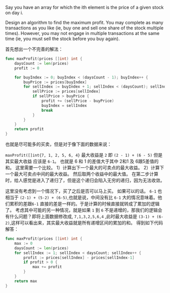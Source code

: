 Say you have an array for which the ith element is the price of a given stock on day i.

Design an algorithm to find the maximum profit. You may complete as many transactions as you like (ie, buy one and sell one share of the stock multiple times). However, you may not engage in multiple transactions at the same time (ie, you must sell the stock before you buy again).


首先想出一个不完善的解法：

```go
func maxProfit(prices []int) int {
	daysCount := len(prices)
    profit := 0

	for buyIndex := 0; buyIndex < (daysCount - 1); buyIndex++ {
		buyPrice := prices[buyIndex]
		for sellIndex := buyIndex + 1; sellIndex < (daysCount); sellIndex++ {
			sellPrice := prices[sellIndex]
			if sellPrice > buyPrice {
				profit += (sellPrice - buyPrice)
				buyIndex = sellIndex
				break
			}
		}
	}
	return profit
}

```
也就是尽可能多的买卖，但是对于像下面的数据来说：

`maxProfit([]int{7, 1, 2, 5, 6, 4}` 最大收益是 `2`  即 `(2 - 1) + (6 - 5)` 但是其实最大收益 应该是 `6-1`。 也就是 6 和 1 的差值大于其中 2和1 及 6跟5差值的和。
这里需要一个比较。
1）计算出下一个最大的可卖点的最大收益。
2）计算下一个最大可卖点中间的最大收益。
然后取两个收益中的最大值。
在第二步计算时，给人感觉是进入了递归了，但是这个递归会陷入无穷的递归，因为无法收敛。

这里没有考虑到一个情况下，买了之后是否可以马上买。
如果可以的话。 `6-1` 也相当于 `(2-1) + (5-2) + (6-5)`,也就是说，中间没有比 `6-1` 大的情况意味着。他们累积的差跟`6-1` 直接的差是一样的。于是计算的时候直接就转成了累加的逻辑了。
考虑其中可能的另一种情况，就是如果 `1` 到 `6` 不是递增的，那我们的逻辑会有什么问题？即将上面数据修改成,
`7,1,3,2,5,6,4` ,此时最大收益是 `(3-1) + (6-2)`,这样可以看出来，其实最大收益就是所有递增区间的累加的和。
得到如下代码解答：

```go
func maxProfit(prices []int) int {
	max := 0
	daysCount := len(prices)
	for sellIndex := 1; sellIndex < daysCount; sellIndex++ {
		profit := prices[sellIndex] - prices[sellIndex-1]
		if profit > 0 {
			max += profit
		}
	}
	return max
}
```
